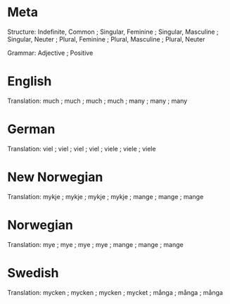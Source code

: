 Meta
====

Structure: Indefinite, Common ;
           Singular, Feminine ; Singular, Masculine ; Singular, Neuter ;
           Plural, Feminine   ; Plural, Masculine   ; Plural, Neuter

Grammar:   Adjective ; Positive



English
=======

Translation: much ;
             much ; much ; much ;
             many ; many ; many



German
======

Translation: viel  ;
             viel  ; viel  ; viel  ;
             viele ; viele ; viele



New Norwegian
=============

Translation: mykje ;
             mykje ; mykje ; mykje ;
             mange ; mange ; mange



Norwegian
=========

Translation: mye   ;
             mye   ; mye   ; mye   ;
             mange ; mange ; mange



Swedish
=======

Translation: mycken ;
             mycken ; mycken ; mycket ;
             många  ; många  ; många
